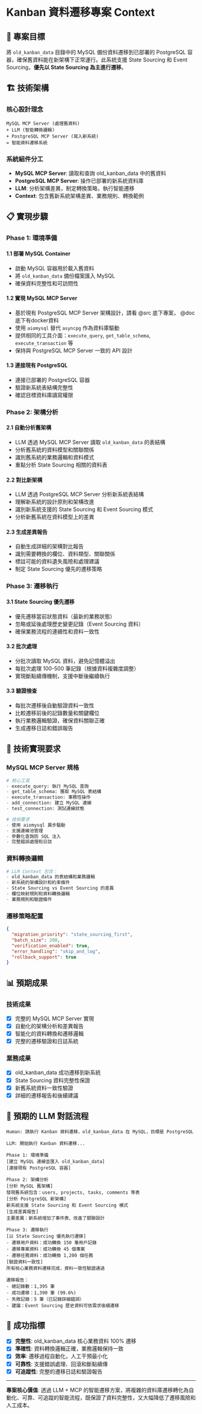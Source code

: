 # Kanban 資料遷移專案 Context

## 🎯 專案目標

將 `old_kanban_data` 目錄中的 MySQL 備份資料遷移到已部署的 PostgreSQL 容器，確保舊資料能在新架構下正常運行。此系統支援 State Sourcing 和 Event Sourcing，**優先以 State Sourcing 為主進行遷移**。

## 🏗️ 技術架構

### 核心設計理念
```
MySQL MCP Server (處理舊資料)
+ LLM (智能轉換邏輯)
+ PostgreSQL MCP Server (寫入新系統)
= 智能資料遷移系統
```

### 系統組件分工
- **MySQL MCP Server**: 讀取和查詢 old_kanban_data 中的舊資料
- **PostgreSQL MCP Server**: 操作已部署的新系統資料庫
- **LLM**: 分析架構差異，制定轉換策略，執行智能遷移
- **Context**: 包含舊新系統架構差異、業務規則、轉換範例

## 📋 實現步驟

### Phase 1: 環境準備

#### 1.1 部署 MySQL Container
- 啟動 MySQL 容器用於載入舊資料
- 將 `old_kanban_data` 備份檔案匯入 MySQL
- 確保資料完整性和可訪問性

#### 1.2 實現 MySQL MCP Server
- 基於現有 PostgreSQL MCP Server 架構設計，請看 @src 底下專案， @doc底下有docker資料
- 使用 `aiomysql` 替代 `asyncpg` 作為資料庫驅動
- 提供相同的工具介面：`execute_query`, `get_table_schema`, `execute_transaction` 等
- 保持與 PostgreSQL MCP Server 一致的 API 設計

#### 1.3 連接現有 PostgreSQL
- 連接已部署的 PostgreSQL 容器
- 驗證新系統表結構完整性
- 確認目標資料庫讀寫權限

### Phase 2: 架構分析

#### 2.1 自動分析舊架構
- LLM 透過 MySQL MCP Server 讀取 `old_kanban_data` 的表結構
- 分析舊系統的資料模型和關聯關係
- 識別舊系統的業務邏輯和資料模式
- 重點分析 State Sourcing 相關的資料表

#### 2.2 對比新架構
- LLM 透過 PostgreSQL MCP Server 分析新系統表結構
- 理解新系統的設計原則和架構改進
- 識別新系統支援的 State Sourcing 和 Event Sourcing 模式
- 分析新舊系統在資料模型上的差異

#### 2.3 生成差異報告
- 自動生成詳細的架構對比報告
- 識別需要轉換的欄位、資料類型、關聯關係
- 標註可能的資料遺失風險和處理建議
- 制定 State Sourcing 優先的遷移策略

### Phase 3: 遷移執行

#### 3.1 State Sourcing 優先遷移
- 優先遷移當前狀態資料（最新的業務狀態）
- 忽略或延後處理歷史變更記錄（Event Sourcing 資料）
- 確保業務流程的連續性和資料一致性

#### 3.2 批次處理
- 分批次讀取 MySQL 資料，避免記憶體溢出
- 每批次處理 100-500 筆記錄（根據資料複雜度調整）
- 實現斷點續傳機制，支援中斷後繼續執行

#### 3.3 驗證檢查
- 每批次遷移後自動驗證資料一致性
- 比較遷移前後的記錄數量和關鍵欄位
- 執行業務邏輯驗證，確保資料關聯正確
- 生成遷移日誌和錯誤報告

## 🔧 技術實現要求

### MySQL MCP Server 規格
```python
# 核心工具
- execute_query: 執行 MySQL 查詢
- get_table_schema: 獲取 MySQL 表結構  
- execute_transaction: 事務性操作
- add_connection: 建立 MySQL 連線
- test_connection: 測試連線狀態

# 技術要求
- 使用 aiomysql 異步驅動
- 支援連線池管理
- 參數化查詢防 SQL 注入
- 完整錯誤處理和日誌
```

### 資料轉換邏輯
```python
# LLM Context 包含：
- old_kanban_data 的表結構和業務邏輯
- 新系統的架構設計和約束條件
- State Sourcing vs Event Sourcing 的差異
- 欄位映射規則和資料轉換邏輯
- 業務規則和驗證條件
```

### 遷移策略配置
```json
{
  "migration_priority": "state_sourcing_first",
  "batch_size": 200,
  "verification_enabled": true,
  "error_handling": "skip_and_log",
  "rollback_support": true
}
```

## 📊 預期成果

### 技術成果
- [x] 完整的 MySQL MCP Server 實現
- [x] 自動化的架構分析和差異報告
- [x] 智能化的資料轉換和遷移邏輯
- [x] 完整的遷移驗證和日誌系統

### 業務成果
- [x] old_kanban_data 成功遷移到新系統
- [x] State Sourcing 資料完整性保證
- [x] 新舊系統資料一致性驗證
- [x] 詳細的遷移報告和後續建議

## 🎪 預期的 LLM 對話流程

```
Human: 請執行 Kanban 資料遷移，old_kanban_data 在 MySQL，目標是 PostgreSQL

LLM: 開始執行 Kanban 資料遷移...

Phase 1: 環境準備
[建立 MySQL 連線並匯入 old_kanban_data]
[連接現有 PostgreSQL 容器]

Phase 2: 架構分析
[分析 MySQL 舊架構]
發現舊系統包含：users, projects, tasks, comments 等表
[分析 PostgreSQL 新架構] 
新系統支援 State Sourcing 和 Event Sourcing 模式
[生成差異報告]
主要差異：新系統增加了事件表、改進了關聯設計

Phase 3: 遷移執行
[以 State Sourcing 優先執行遷移]
- 遷移用戶資料：成功轉換 150 筆用戶記錄
- 遷移專案資料：成功轉換 45 個專案
- 遷移任務資料：成功轉換 1,200 個任務
[驗證資料一致性]
所有核心業務資料遷移完成，資料一致性驗證通過

遷移報告：
- 總記錄數：1,395 筆
- 成功遷移：1,390 筆 (99.6%)
- 失敗記錄：5 筆（已記錄詳細錯誤）
- 建議：Event Sourcing 歷史資料可依需求後續遷移
```

## 🚀 成功指標

- [x] **完整性**: old_kanban_data 核心業務資料 100% 遷移
- [x] **準確性**: 資料轉換邏輯正確，業務邏輯保持一致
- [x] **效率**: 遷移過程自動化，人工干預最小化
- [x] **可靠性**: 支援錯誤處理、回滾和斷點續傳
- [x] **可追蹤性**: 完整的遷移日誌和驗證報告

---

**專案核心價值**: 透過 LLM + MCP 的智能遷移方案，將複雜的資料庫遷移轉化為自動化、可靠、可追蹤的智能流程，既保證了資料完整性，又大幅降低了遷移風險和人工成本。